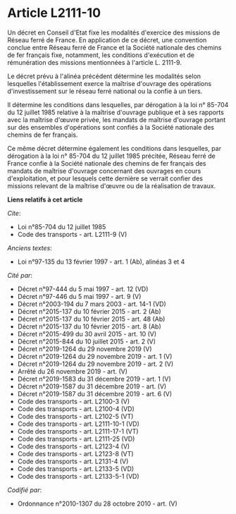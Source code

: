 # Article L2111-10

Un décret en Conseil d'Etat fixe les modalités d'exercice des missions de Réseau ferré de France. En application de ce
décret, une convention conclue entre Réseau ferré de France et la Société nationale des chemins de fer français fixe,
notamment, les conditions d'exécution et de rémunération des missions mentionnées à l'article L. 2111-9.

Le décret prévu à l'alinéa précédent détermine les modalités selon lesquelles l'établissement exerce la maîtrise d'ouvrage
des opérations d'investissement sur le réseau ferré national ou la confie à un tiers. 

Il détermine les conditions dans lesquelles, par dérogation à la loi n° 85-704 du 12 juillet 1985 relative à la maîtrise
d'ouvrage publique et à ses rapports avec la maîtrise d'œuvre privée, les mandats de maîtrise d'ouvrage portant sur des
ensembles d'opérations sont confiés à la Société nationale des chemins de fer français. 

Ce même décret détermine également les conditions dans lesquelles, par dérogation à la loi n° 85-704 du 12 juillet 1985
précitée, Réseau ferré de France confie à la Société nationale des chemins de fer français des mandats de maîtrise d'ouvrage
concernant des ouvrages en cours d'exploitation, et pour lesquels cette dernière se verrait confier des missions relevant de
la maîtrise d'œuvre ou de la réalisation de travaux.

**Liens relatifs à cet article**

_Cite_:

  - Loi n°85-704 du 12 juillet 1985
  - Code des transports - art. L2111-9 (V)

_Anciens textes_:

  - Loi n°97-135 du 13 février 1997 - art. 1 (Ab), alinéas 3 et 4

_Cité par_:

  - Décret n°97-444 du 5 mai 1997 - art. 12 (VD)
  - Décret n°97-446 du 5 mai 1997 - art. 9 (V)
  - Décret n°2003-194 du 7 mars 2003 - art. 14-1 (VD)
  - Décret n°2015-137 du 10 février 2015 - art. 2 (Ab)
  - Décret n°2015-137 du 10 février 2015 - art. 48 (Ab)
  - Décret n°2015-137 du 10 février 2015 - art. 8 (Ab)
  - Décret n°2015-499 du 30 avril 2015 - art. 10 (V)
  - Décret n°2015-844 du 10 juillet 2015 - art. 2 (V)
  - Décret n°2019-1264 du 29 novembre 2019 (V)
  - Décret n°2019-1264 du 29 novembre 2019 - art. 1 (V)
  - Décret n°2019-1264 du 29 novembre 2019 - art. 2 (V)
  - Arrêté du 26 novembre 2019 - art. (V)
  - Décret n°2019-1583 du 31 décembre 2019 - art. 1 (V)
  - Décret n°2019-1587 du 31 décembre 2019 - art. (V)
  - Décret n°2019-1587 du 31 décembre 2019 - art. 6 (V)
  - Code des transports - art. L2100-3 (V)
  - Code des transports - art. L2100-4 (VD)
  - Code des transports - art. L2102-5 (VT)
  - Code des transports - art. L2111-10-1 (VD)
  - Code des transports - art. L2111-17-1 (VT)
  - Code des transports - art. L2111-25 (VD)
  - Code des transports - art. L2123-4 (V)
  - Code des transports - art. L2123-8 (VT)
  - Code des transports - art. L2131-4 (V)
  - Code des transports - art. L2133-5 (VD)
  - Code des transports - art. L2133-5-1 (VD)

_Codifié par_:

  - Ordonnance n°2010-1307 du 28 octobre 2010 - art. (V)
